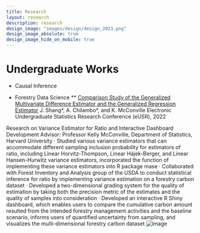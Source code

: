 ```yaml
---
title: Research
layout: research
description: research
design_image: "images/design/design_2023.png"
design_image_absolute: true
design_image_hide_on_mobile: true
---
```


# Undergraduate Works

* Causal Inference
  
* Forestry Data Science
** [Comparison Study of the Generalized Multivariate Difference Estimator and the Generalized Regression Estimator](https://www.causeweb.org/usproc/eusr/2022/virtual-posters/8)
 J. Shang*, A. Chilambo*, and K. McConville
Electronic Undergraduate Statistics Research Conference (eUSR), 2022

Research on Variance Estimator for Ratio and Interactive Dashboard Development
Advisor: Professor Kelly McConville, Department of Statistics, Harvard University
·   Studied various variance estimators that can accommodate different sampling inclusion probability for estimators of ratio, including Linear Horvitz-Thompson, Linear Hájek-Berger, and Linear Hansen-Hurwitz variance estimators, incorporated the function of implementing these variance estimators into R package mase
·   Collaborated with Forest Inventory and Analysis group of the USDA to conduct statistical inference for ratio by implementing variance estimation on a forestry carbon dataset
·   Developed a two-dimensional grading system for the quality of estimation by taking both the precision metric of the estimates and the quality of samples into consideration
·   Developed an interactive R Shiny dashboard, which enables users to compare the cumulative carbon amount resulted from the intended forestry management activities and the baseline scenario, informs users of quantified uncertainty from sampling, and visualizes the multi-dimensional forestry carbon dataset
![image](https://github.com/jshang21/jshang21.github.io/assets/137795990/dd3c3b32-d309-4301-8f89-5b88c75a3255)
